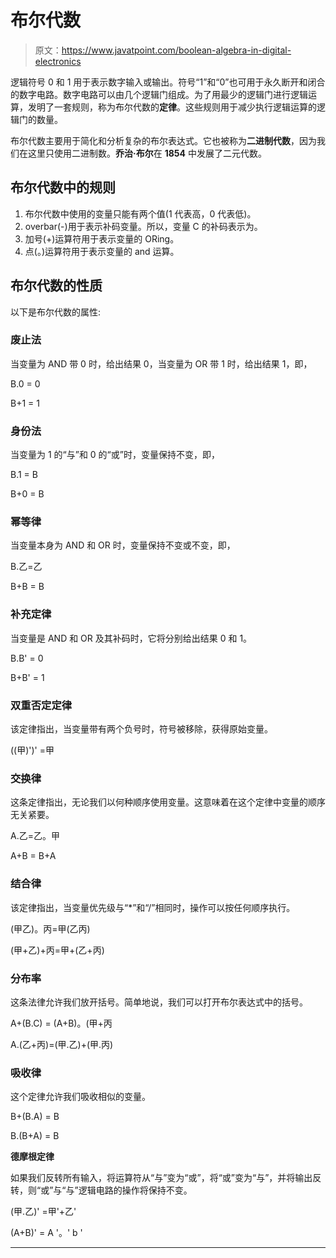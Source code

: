 # 布尔代数

> 原文：<https://www.javatpoint.com/boolean-algebra-in-digital-electronics>

逻辑符号 0 和 1 用于表示数字输入或输出。符号“1”和“0”也可用于永久断开和闭合的数字电路。数字电路可以由几个逻辑门组成。为了用最少的逻辑门进行逻辑运算，发明了一套规则，称为布尔代数的**定律**。这些规则用于减少执行逻辑运算的逻辑门的数量。

布尔代数主要用于简化和分析复杂的布尔表达式。它也被称为**二进制代数**，因为我们在这里只使用二进制数。**乔治·布尔**在 **1854** 中发展了二元代数。

## 布尔代数中的规则

1.  布尔代数中使用的变量只能有两个值(1 代表高，0 代表低)。
2.  overbar(-)用于表示补码变量。所以，变量 C 的补码表示为。
3.  加号(+)运算符用于表示变量的 ORing。
4.  点(。)运算符用于表示变量的 and 运算。

## 布尔代数的性质

以下是布尔代数的属性:

### 废止法

当变量为 AND 带 0 时，给出结果 0，当变量为 OR 带 1 时，给出结果 1，即，

B.0 = 0

B+1 = 1

### 身份法

当变量为 1 的“与”和 0 的“或”时，变量保持不变，即，

B.1 = B

B+0 = B

### 幂等律

当变量本身为 AND 和 OR 时，变量保持不变或不变，即，

B.乙=乙

B+B = B

### 补充定律

当变量是 AND 和 OR 及其补码时，它将分别给出结果 0 和 1。

B.B' = 0

B+B' = 1

### 双重否定定律

该定律指出，当变量带有两个负号时，符号被移除，获得原始变量。

((甲)')' =甲

### 交换律

这条定律指出，无论我们以何种顺序使用变量。这意味着在这个定律中变量的顺序无关紧要。

A.乙=乙。甲

A+B = B+A

### 结合律

该定律指出，当变量优先级与“*”和“/”相同时，操作可以按任何顺序执行。

(甲乙)。丙=甲(乙丙)

(甲+乙)+丙=甲+(乙+丙)

### 分布率

这条法律允许我们放开括号。简单地说，我们可以打开布尔表达式中的括号。

A+(B.C) = (A+B)。(甲+丙

A.(乙+丙)=(甲.乙)+(甲.丙)

### 吸收律

这个定律允许我们吸收相似的变量。

B+(B.A) = B

B.(B+A) = B

**德摩根定律**

如果我们反转所有输入，将运算符从“与”变为“或”，将“或”变为“与”，并将输出反转，则“或”与“与”逻辑电路的操作将保持不变。

(甲.乙)' =甲'+乙'

(A+B)' = A '。' b '

* * *